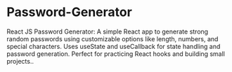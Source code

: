 # Password-Generator
 React JS Password Generator: A simple React app to generate strong random passwords using customizable options like length, numbers, and special characters. Uses useState and useCallback for state handling and password generation. Perfect for practicing React hooks and building small projects..
